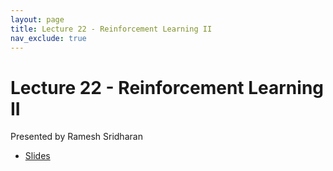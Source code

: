 ```yaml
---
layout: page
title: Lecture 22 - Reinforcement Learning II
nav_exclude: true
---
```


# Lecture 22 - Reinforcement Learning II

Presented by Ramesh Sridharan

- [Slides](https://docs.google.com/presentation/d/119sHdcSuhDXAw_7Y7pfEy0pSOCGb0QgOupUajqVyqg0/edit?usp=sharing)
